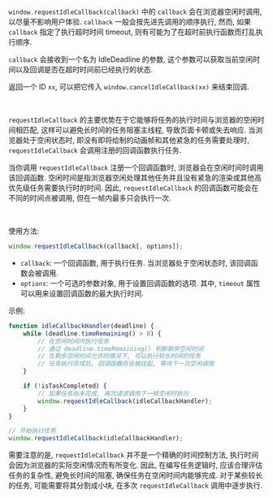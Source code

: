 <br>

`window.requestIdleCallback(callback)` 中的 `callback` 会在浏览器空闲时调用, 以尽量不影响用户体验. `callback` 一般会按先进先调用的顺序执行, 然而, 如果 `callback` 指定了执行超时时间 timeout, 则有可能为了在超时前执行函数而打乱执行顺序.

`callback` 会接收到一个名为 IdleDeadline 的参数, 这个参数可以获取当前空闲时间以及回调是否在超时时间前已经执行的状态.

返回一个 ID `xx`, 可以把它传入 `window.cancelIdleCallback(xx)` 来结束回调.

<br>

`requestIdleCallback` 的主要优势在于它能够将任务的执行时间与浏览器的空闲时间相匹配, 这样可以避免长时间的任务阻塞主线程, 导致页面卡顿或失去响应. 当浏览器处于空闲状态时, 即没有即将绘制的动画帧和其他紧急的任务需要处理时, `requestIdleCallback` 会调用注册的回调函数执行任务.

当你调用 `requestIdleCallback` 注册一个回调函数时, 浏览器会在空闲时间时调用该回调函数. 空闲时间是指浏览器空闲处理其他任务并且没有紧急的渲染或其他高优先级任务需要执行时的时间. 因此, `requestIdleCallback` 的回调函数可能会在不同的时间点被调用, 但在一帧内最多只会执行一次.

<br>

使用方法:

```javascript
window.requestIdleCallback(callback[, options]);
```

-   `callback`: 一个回调函数, 用于执行任务. 当浏览器处于空闲状态时, 该回调函数会被调用.
-   `options`: 一个可选的参数对象, 用于设置回调函数的选项. 其中, `timeout` 属性可以用来设置回调函数的最大执行时间.

示例:

```javascript
function idleCallbackHandler(deadline) {
    while (deadline.timeRemaining() > 0) {
        // 在空闲时间内执行任务
        // 通过 deadline.timeRemaining() 判断剩余空闲时间
        // 在剩余空闲时间允许的情况下, 可以执行较长时间的任务
        // 任务执行完成后, 回调函数将会被挂起, 等待下一次空闲调用
    }

    if (!isTaskCompleted) {
        // 如果任务尚未完成, 再次请求调用下一帧空闲时执行
        window.requestIdleCallback(idleCallbackHandler);
    }
}

// 开始执行任务
window.requestIdleCallback(idleCallbackHandler);
```

需要注意的是, `requestIdleCallback` 并不是一个精确的时间控制方法, 执行时间会因为浏览器的实际空闲情况而有所变化. 因此, 在编写任务逻辑时, 应该合理评估任务的复杂性, 避免长时间的阻塞, 确保任务在空闲时间内能够完成. 对于某些较长的任务, 可能需要将其分割成小块, 在多次 `requestIdleCallback` 调用中逐步执行.

<br>
